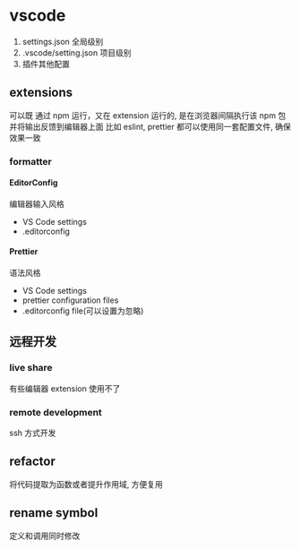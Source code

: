 # vscode

1. settings.json  全局级别
2. .vscode/setting.json 项目级别
3. 插件其他配置

## extensions

可以既 通过 npm 运行，又在 extension 运行的, 是在浏览器间隔执行该 npm 包并将输出反馈到编辑器上面
比如 eslint, prettier 都可以使用同一套配置文件, 确保效果一致

### formatter

#### EditorConfig

编辑器输入风格

- VS Code settings
- .editorconfig

#### Prettier

语法风格

- VS Code settings
- prettier configuration files
- .editorconfig file(可以设置为忽略)

## 远程开发

### live share

有些编辑器 extension 使用不了

### remote development

ssh 方式开发

## refactor

将代码提取为函数或者提升作用域, 方便复用

## rename symbol

定义和调用同时修改